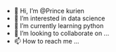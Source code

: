 - 👋 Hi, I’m @Prince kurien
- 👀 I’m interested in data science 
- 🌱 I’m currently learning python
- 💞️ I’m looking to collaborate on ...
- 📫 How to reach me ...

<!---
princekurien123/princekurien123 is a ✨ special ✨ repository because its `README.md` (this file) appears on your GitHub profile.
You can click the Preview link to take a look at your changes.
--->
